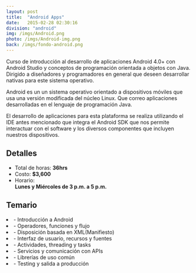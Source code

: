 ```yaml
---
layout: post
title:  "Android Apps"
date:   2015-02-28 02:30:16
division: "android"
img: /imgs/Android.png
photo: /imgs/Android-img.png
back: /imgs/fondo-android.png
---
```

<div class="description">
Curso de introducción al desarrollo de aplicaciones Android 4.0+ con Android Studio y conceptos de programación orientada a objetos con Java. Dirigido a diseñadores y programadores en general que deseen desarrollar nativas para este sistema operativo.

Android es un un sistema operativo orientado a dispositivos móviles que usa una versión modificada del núcleo Linux. Que correo aplicaciones desarrolladas en el lenguaje de programación Java.

El desarrollo de aplicaciones para esta plataforma se realiza utilizando el IDE antes mencionado que integra el Android SDK que nos permite interactuar con el software y los diversos componentes que incluyen nuestros dispositivos.
</div>
<div class="details">
	<h2>Detalles</h2>
	<ul>
		<li>Total de horas: <strong>36hrs</strong></li>
		<li>Costo: <strong>$3,600</strong></li>
		<li>Horario:<br><strong>Lunes y Miércoles de 3 p.m. a 5 p.m.</strong></li>
	</ul>
</div>
<div class="course">
	<h2>Temario</h2>
		<li>- Introducción a Android</li>
		<li>- Operadores, funciones y flujo</li>
		<li>- Disposición basada en XML(Manifiesto)</li>
		<li>- Interfaz de usuario, recursos y fuentes</li>
		<li>- Actividades, threading y tasks</li>
		<li>- Servicios y comunicación con APIs</li>
		<li>- Librerías de uso común</li>
		<li>- Testing y salida a producción</li>
	</ul>
<div>





